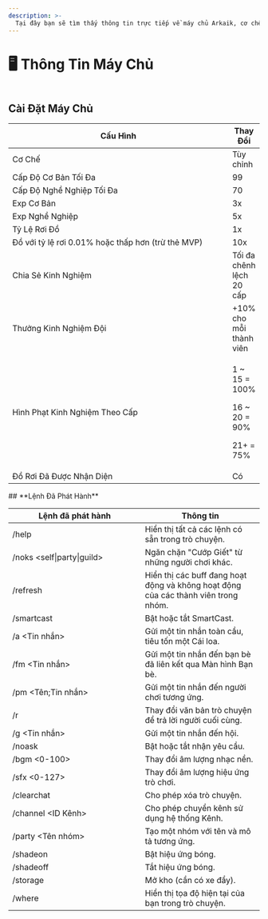 ```yaml
---
description: >-
  Tại đây bạn sẽ tìm thấy thông tin trực tiếp về máy chủ Arkaik, cơ chế và cấu hình của nó.
---
```


# 🖥️ Thông Tin Máy Chủ

<figure><img src=".gitbook/assets/image (144).png" alt=""><figcaption></figcaption></figure>

## **Cài Đặt Máy Chủ**

<table><thead><tr><th width="458">Cấu Hình</th><th>Thay Đổi</th></tr></thead><tbody><tr><td>Cơ Chế</td><td>Tùy chỉnh</td></tr><tr><td>Cấp Độ Cơ Bản Tối Đa</td><td>99</td></tr><tr><td>Cấp Độ Nghề Nghiệp Tối Đa</td><td>70</td></tr><tr><td>Exp Cơ Bản</td><td>3x</td></tr><tr><td>Exp Nghề Nghiệp</td><td>5x</td></tr><tr><td>Tỷ Lệ Rơi Đồ</td><td>1x</td></tr><tr><td>Đồ với tỷ lệ rơi 0.01% hoặc thấp hơn (trừ thẻ MVP)</td><td>10x</td></tr><tr><td>Chia Sẻ Kinh Nghiệm</td><td>Tối đa chênh lệch 20 cấp</td></tr><tr><td>Thưởng Kinh Nghiệm Đội</td><td>+10% cho mỗi thành viên</td></tr><tr><td>Hình Phạt Kinh Nghiệm Theo Cấp</td><td><p>1 ~ 15 = 100%</p><p>16 ~ 20 = 90%</p><p>21+ = 75%</p></td></tr><tr><td>Đồ Rơi Đã Được Nhận Diện</td><td>Có</td></tr></tbody></table>## **Lệnh Đã Phát Hành**<table><thead><tr><th width="250">Lệnh đã phát hành</th><th>Thông tin</th></tr></thead><tbody><tr><td>/help</td><td>Hiển thị tất cả các lệnh có sẵn trong trò chuyện.</td></tr><tr><td>/noks &#x3C;self|party|guild></td><td>Ngăn chặn "Cướp Giết" từ những người chơi khác.</td></tr><tr><td>/refresh</td><td>Hiển thị các buff đang hoạt động và không hoạt động của các thành viên trong nhóm.</td></tr><tr><td>/smartcast</td><td>Bật hoặc tắt SmartCast.</td></tr><tr><td>/a &#x3C;Tin nhắn></td><td>Gửi một tin nhắn toàn cầu, tiêu tốn một Cái loa.</td></tr><tr><td>/fm &#x3C;Tin nhắn></td><td>Gửi một tin nhắn đến bạn bè đã liên kết qua Màn hình Bạn bè.</td></tr><tr><td>/pm &#x3C;Tên;Tin nhắn></td><td>Gửi một tin nhắn đến người chơi tương ứng.</td></tr><tr><td>/r</td><td>Thay đổi văn bản trò chuyện để trả lời người cuối cùng.</td></tr><tr><td>/g &#x3C;Tin nhắn></td><td>Gửi một tin nhắn đến hội.</td></tr><tr><td>/noask</td><td>Bật hoặc tắt nhận yêu cầu.</td></tr><tr><td>/bgm &#x3C;0-100></td><td>Thay đổi âm lượng nhạc nền.</td></tr><tr><td>/sfx &#x3C;0-127></td><td>Thay đổi âm lượng hiệu ứng trò chơi.</td></tr><tr><td>/clearchat</td><td>Cho phép xóa trò chuyện.</td></tr><tr><td>/channel &#x3C;ID Kênh></td><td>Cho phép chuyển kênh sử dụng hệ thống Kênh.</td></tr><tr><td>/party &#x3C;Tên nhóm></td><td>Tạo một nhóm với tên và mô tả tương ứng.</td></tr><tr><td>/shadeon</td><td>Bật hiệu ứng bóng.</td></tr><tr><td>/shadeoff</td><td>Tắt hiệu ứng bóng.</td></tr><tr><td>/storage</td><td>Mở kho (cần có xe đẩy).</td></tr><tr><td>/where</td><td>Hiển thị tọa độ hiện tại của bạn trong trò chuyện.</td></tr></tbody></table>

